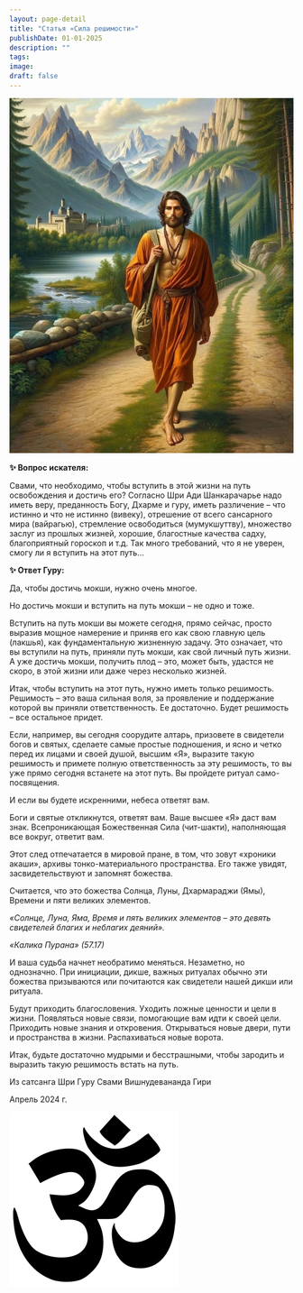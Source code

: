 ```yaml
---
layout: page-detail
title: "Статья «Сила решимости»"
publishDate: 01-01-2025
description: ""
tags:
image:
draft: false
---
```


  
![Садху](/upload/medialibrary/36c/36c10b54a7b63ad1830570e8e7d5ea95.jpg "Садху")  

  
**✨ Вопрос искателя:** 

 Свами, что необходимо, чтобы вступить в этой жизни на путь освобождения и достичь его? Согласно Шри Ади Шанкарачарье надо иметь веру, преданность Богу, Дхарме и гуру, иметь различение – что истинно и что не истинно (вивеку), отрешение от всего сансарного мира (вайрагью), стремление освободиться (мумукшуттву), множество заслуг из прошлых жизней, хорошие, благостные качества садху, благоприятный гороскоп и т.д. Так много требований, что я не уверен, смогу ли я вступить на этот путь...

**✨ Ответ Гуру:** 

 Да, чтобы достичь мокши, нужно очень многое.

 Но достичь мокши и вступить на путь мокши – не одно и тоже.

 Вступить на путь мокши вы можете сегодня, прямо сейчас, просто выразив мощное намерение и приняв его как свою главную цель (лакшья), как фундаментальную жизненную задачу. Это означает, что вы вступили на путь, приняли путь мокши, как свой личный путь жизни. А уже достичь мокши, получить плод – это, может быть, удастся не скоро, в этой жизни или даже через несколько жизней.

 Итак, чтобы вступить на этот путь, нужно иметь только решимость. Решимость – это ваша сильная воля, за проявление и поддержание которой вы приняли ответственность. Ее достаточно. Будет решимость – все остальное придет.

 Если, например, вы сегодня соорудите алтарь, призовете в свидетели богов и святых, сделаете самые простые подношения, и ясно и четко перед их лицами и своей душой, высшим «Я», выразите такую решимость и примете полную ответственность за эту решимость, то вы уже прямо сегодня встанете на этот путь. Вы пройдете ритуал само-посвящения.

 И если вы будете искренними, небеса ответят вам.

 Боги и святые откликнутся, ответят вам. Ваше высшее «Я» даст вам знак. Всепроникающая Божественная Сила (чит-шакти), наполняющая все вокруг, ответит вам.

 Этот след отпечатается в мировой пране, в том, что зовут «хроники акаши», архивы тонко-материального пространства. Его также увидят, засвидетельствуют и запомнят божества.

 Считается, что это божества Солнца, Луны, Дхармараджи (Ямы), Времени и пяти великих элементов.

_«Солнце, Луна, Яма, Время и пять великих элементов – это девять свидетелей благих и неблагих деяний»._ 

_«Калика Пурана» (57.17)_ 

 И ваша судьба начнет необратимо меняться. Незаметно, но однозначно. При инициации, дикше, важных ритуалах обычно эти божества призываются или почитаются как свидетели нашей дикши или ритуала.

 Будут приходить благословения. Уходить ложные ценности и цели в жизни. Появляться новые связи, помогающие вам идти к своей цели. Приходить новые знания и откровения. Открываться новые двери, пути и пространства в жизни. Распахиваться новые ворота.

 Итак, будьте достаточно мудрыми и бесстрашными, чтобы зародить и выразить такую решимость встать на путь.

  
 Из сатсанга Шри Гуру Свами Вишнудевананда Гири

 Апрель 2024 г.

![Ом](/upload/medialibrary/4e5/4e59138d7f13f8137afb77ab8ee41988.png) 
